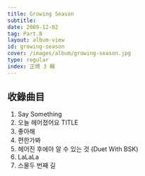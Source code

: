 ```yaml
---
title: Growing Season
subtitle:
date: 2009-12-02
tag: Part.B
layout: album-view
id: growing-season
cover: /images/album/growing-season.jpg
type: regular
index: 正規 3 輯
---
```


## 收錄曲目

1. Say Something
2. 오늘 헤어졌어요 <span class="badge">TITLE</span>
3. 좋아해
4. 편한가봐
5. 헤어진 후에야 알 수 있는 것 (Duet With BSK)
6. LaLaLa
7. 스물두 번째 길

